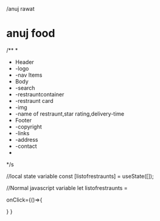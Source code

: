 /anuj rawat
# anuj food
/**
 * 
 * Header
 * -logo
 * -nav Items
 * Body
 * -search
 * -restrauntcontainer
 * -restraunt card
 *  -img
 *  -name of restraunt,star rating,delivery-time
 * Footer
 * -copyright
 * -links
 * -address
 * -contact
 * 
 */s

 //local state variable
 const [listofrestraunts] = useState([]);

 //Normal javascript variable
 let listofrestraunts = 


 onClick={()=>{
    
 }
 }

 